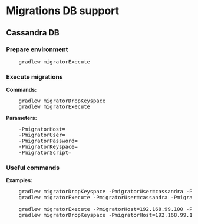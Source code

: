 # Migrations DB support
## Cassandra DB

### Prepare environment
<pre>
    gradlew migratorExecute
</pre>

### Execute migrations
**Commands:**
<pre>
    gradlew migratorDropKeyspace
    gradlew migratorExecute
</pre>

**Parameters:**
<pre>
    -PmigratorHost=
    -PmigratorUser= 
    -PmigratorPassword= 
    -PmigratorKeyspace=
    -PmigratorScript=
</pre>

### Useful commands 
**Examples:**
<pre>
    gradlew migratorDropKeyspace -PmigratorUser=cassandra -PmigratorPassword=cassandra 
    gradlew migratorExecute -PmigratorUser=cassandra -PmigratorPassword=cassandra -PmigratorScript=db/src/main/resources/scripts/migrations
    
    gradlew migratorExecute -PmigratorHost=192.168.99.100 -PmigratorScript=db/src/main/resources/scripts/migrations
    gradlew migratorDropKeyspace -PmigratorHost=192.168.99.100
</pre>
